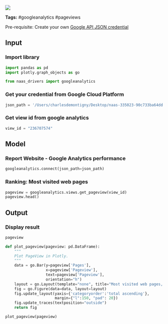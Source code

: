 <a href="https://app.naas.ai/user-redirect/naas/downloader?url=https://raw.githubusercontent.com/jupyter-naas/awesome-notebooks/master/Google%20Analytics/GoogleAnalytics_Get_pageview_ranking.ipynb" target="_parent"><img src="https://naasai-public.s3.eu-west-3.amazonaws.com/open_in_naas.svg"/></a>

**Tags:** #googleanalytics #pageviews

Pre-requisite: Create your own <a href="">Google API JSON credential</a>

## Input

### Import library


```python
import pandas as pd
import plotly.graph_objects as go

from naas_drivers import googleanalytics
```

### Get your credential from Google Cloud Platform


```python
json_path = '/Users/charlesdemontigny/Desktop/naas-335023-90c733ba64dd.json'
```

### Get view id from google analytics


```python
view_id = "236707574"
```

## Model

### Report Website - Google Analytics performance


```python
googleanalytics.connect(json_path=json_path)
```

### Ranking: Most visited web pages


```python
pageview = googleanalytics.views.get_pageview(view_id)
pageview.head()
```

## Output

### Display result


```python
pageview
```


```python
def plot_pageview(pageview: pd.DataFrame):
    """
    Plot PageView in Plotly.
    """
    data = go.Bar(y=pageview['Pages'],
                  x=pageview['Pageview'],
                  text=pageview['Pageview'],
                  orientation="h")
    layout = go.Layout(template="none", title="Most visited web pages, by total visits")
    fig = go.Figure(data=data, layout=layout)
    fig.update_layout(yaxis={'categoryorder':'total ascending'},
                      margin={"l":150, "pad": 20})
    fig.update_traces(textposition="outside")
    return fig
```


```python
plot_pageview(pageview)
```
